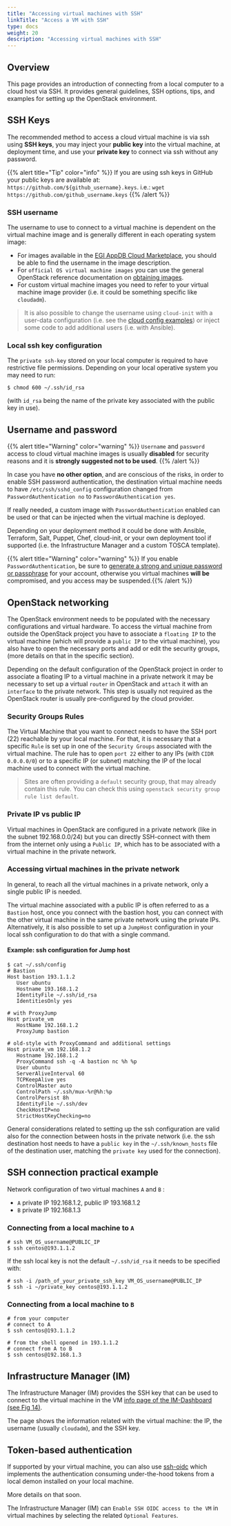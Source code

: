 ```yaml
---
title: "Accessing virtual machines with SSH"
linkTitle: "Access a VM with SSH"
type: docs
weight: 20
description: "Accessing virtual machines with SSH"
---
```


## Overview

This page provides an introduction of connecting from a local computer to a
cloud host via SSH. It provides general guidelines, SSH options, tips, and
examples for setting up the OpenStack environment.

## SSH Keys

The recommended method to access a cloud virtual machine is via ssh using **SSH
keys**, you may inject your **public key** into the virtual machine, at
deployment time, and use your **private key** to connect via ssh without any
password.

{{% alert title="Tip" color="info" %}} If you are using ssh keys in GitHub your
public keys are available at: `https://github.com/${github_username}.keys`.
i.e.: `wget https://github.com/github_username.keys` {{% /alert %}}

### SSH username

The username to use to connect to a virtual machine is dependent on the virtual
machine image and is generally different in each operating system image:

- For images available in the
 [EGI AppDB Cloud Marketplace](https://appdb.egi.eu/browse/cloud), you should
 be able to find the username in the image description.
- For `official OS virtual machine images` you can use the general OpenStack
  reference documentation on
  [obtaining images](https://docs.openstack.org/image-guide/obtain-images.html).
- For custom virtual machine images you need to refer to your virtual machine image
  provider (i.e. it could be something specific like `cloudadm`).

> It is also possible to change the username using `cloud-init` with a user-data
> configuration (i.e. see the
> [cloud config examples](https://cloudinit.readthedocs.io/en/latest/topics/examples.html))
> or inject some code to add additional users (i.e. with Ansible).

### Local ssh key configuration

The `private ssh-key` stored on your local computer is required to have
restrictive file permissions. Depending on your local operative system you may
need to run:

```shell
$ chmod 600 ~/.ssh/id_rsa
```

(with `id_rsa` being the name of the private key associated with the public key
in use).

## Username and password

{{% alert title="Warning" color="warning" %}} `Username` and `password` access
to cloud virtual machine images is usually **disabled** for security reasons and
it is **strongly suggested not to be used**. {{% /alert %}}

In case you have **no other option**, and are conscious of the risks, in order
to enable SSH password authentication, the destination virtual machine needs to
have `/etc/ssh/sshd_config` configuration changed from
`PasswordAuthentication no` to `PasswordAuthentication yes`.

If really needed, a custom image with `PasswordAuthentication` enabled can be
used or that can be injected when the virtual machine is deployed.

Depending on your deployment method it could be done with Ansible, Terraform,
Salt, Puppet, Chef, cloud-init, or your own deployment tool if supported (i.e.
the Infrastructure Manager and a custom TOSCA template).

{{% alert title="Warning" color="warning" %}} If you enable
`PasswordAuthentication`, be sure to
[generate a strong and unique password or passphrase](https://bitwarden.com/password-generator/)
for your account, otherwise you virtual machines **will be** compromised, and
you access may be suspended.{{% /alert %}}

## OpenStack networking

The OpenStack environment needs to be populated with the necessary
configurations and virtual hardware. To access the virtual machine from outside
the OpenStack project you have to associate a `floating IP` to the virtual
machine (which will provide a `public IP` to the virtual machine), you also have
to open the necessary ports and add or edit the security groups, (more details
on that in the specific section).

Depending on the default configuration of the OpenStack project in order to
associate a floating IP to a virtual machine in a private network it may be
necessary to set up a virtual `router` in OpenStack and `attach` it with an
`interface` to the private network. This step is usually not required as the
OpenStack router is usually pre-configured by the cloud provider.

### Security Groups Rules

The Virtual Machine that you want to connect needs to have the SSH port (22)
reachable by your local machine. For that, it is necessary that a specific
`Rule` is set up in one of the `Security Groups` associated with the virtual
machine. The rule has to open `port 22` either to any IPs (with
`CIDR 0.0.0.0/0`) or to a specific IP (or subnet) matching the IP of the local
machine used to connect with the virtual machine.

> Sites are often providing a `default` security group, that may already contain
> this rule. You can check this using
> `openstack security group rule list default`.

### Private IP vs public IP

Virtual machines in OpenStack are configured in a private network (like in the
subnet 192.168.0.0/24) but you can directly SSH-connect with them from the
internet only using a `Public IP`, which has to be associated with a virtual
machine in the private network.

### Accessing virtual machines in the private network

In general, to reach all the virtual machines in a private network, only a
single public IP is needed.

The virtual machine associated with a public IP is often referred to as a
`Bastion` host, once you connect with the bastion host, you can connect with the
other virtual machine in the same private network using the private IPs.
Alternatively, it is also possible to set up a `JumpHost` configuration in your
local ssh configuration to do that with a single command.

#### Example: ssh configuration for Jump host

```shell
$ cat ~/.ssh/config
# Bastion
Host bastion 193.1.1.2
   User ubuntu
   Hostname 193.168.1.2
   IdentityFile ~/.ssh/id_rsa
   IdentitiesOnly yes

# with ProxyJump
Host private_vm
   HostName 192.168.1.2
   ProxyJump bastion

# old-style with ProxyCommand and additional settings
Host private_vm 192.168.1.2
   Hostname 192.168.1.2
   ProxyCommand ssh -q -A bastion nc %h %p
   User ubuntu
   ServerAliveInterval 60
   TCPKeepAlive yes
   ControlMaster auto
   ControlPath ~/.ssh/mux-%r@%h:%p
   ControlPersist 8h
   IdentityFile ~/.ssh/dev
   CheckHostIP=no
   StrictHostKeyChecking=no
```

General considerations related to setting up the ssh configuration are valid
also for the connection between hosts in the private network (i.e. the ssh
destination host needs to have a `public key` in the `~/.ssh/known_hosts` file
of the destination user, matching the `private key` used for the connection).

## SSH connection practical example

Network configuration of two virtual machines `A` and `B` :

- `A` private IP 192.168.1.2, public IP 193.168.1.2
- `B` private IP 192.168.1.3

### Connecting from a local machine to `A`

```shell
# ssh VM_OS_username@PUBLIC_IP
$ ssh centos@193.1.1.2
```

If the ssh local key is not the default `~/.ssh/id_rsa` it needs to be specified
with:

```shell
# ssh -i /path_of_your_private_ssh_key VM_OS_username@PUBLIC_IP
$ ssh -i ~/private_key centos@193.1.1.2
```

### Connecting from a local machine to `B`

```shell
# from your computer
# connect to A
$ ssh centos@193.1.1.2

# from the shell opened in 193.1.1.2
# connect from A to B
$ ssh centos@192.168.1.3
```

## Infrastructure Manager (IM)

The Infrastructure Manager (IM) provides the SSH key that can be used to connect
to the virtual machine in the VM
[info page of the IM-Dashboard (see Fig 14)](https://imdocs.readthedocs.io/en/latest/dashboard.html#infrastructures).

The page shows the information related with the virtual machine: the IP, the
username (usually `cloudadm`), and the SSH key.

## Token-based authentication

If supported by your virtual machine, you can also use
[ssh-oidc](https://github.com/EOSC-synergy/ssh-oidc) which implements the
authentication consuming under-the-hood tokens from a local demon installed on
your local machine.

More details on that soon.

The Infrastructure Manager (IM) can `Enable SSH OIDC access to the VM` in
virtual machines by selecting the related `Optional Features`.
